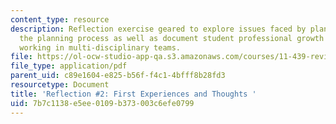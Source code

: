 ```yaml
---
content_type: resource
description: Reflection exercise geared to explore issues faced by planners during
  the planning process as well as document student professional growth and experiences
  working in multi-disciplinary teams.
file: https://ol-ocw-studio-app-qa.s3.amazonaws.com/courses/11-439-revitalizing-urban-main-streets-st-claude-avenue-new-orleans-spring-2009/7b7c1138e5ee0109b373003c6efe0799_MIT11_439s09_assn02_reflection02.pdf
file_type: application/pdf
parent_uid: c89e1604-e825-b56f-f4c1-4bfff8b28fd3
resourcetype: Document
title: 'Reflection #2: First Experiences and Thoughts '
uid: 7b7c1138-e5ee-0109-b373-003c6efe0799
---
```

